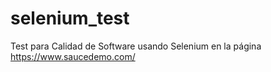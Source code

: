 # selenium_test
Test para Calidad de Software usando Selenium en la página https://www.saucedemo.com/
